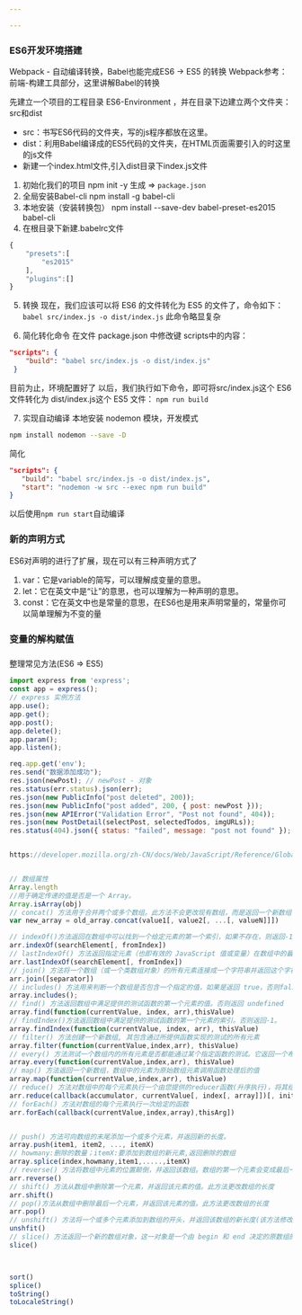 ```yaml
---

---
```



### ES6开发环境搭建
Webpack - 自动编译转换，Babel也能完成ES6 -> ES5 的转换
Webpack参考：前端-构建工具部分，这里讲解Babel的转换

先建立一个项目的工程目录 ES6-Environment ，并在目录下边建立两个文件夹：src和dist

- src：书写ES6代码的文件夹，写的js程序都放在这里。
- dist：利用Babel编译成的ES5代码的文件夹，在HTML页面需要引入的时这里的js文件
- 新建一个index.html文件,引入dist目录下index.js文件

1. 初始化我们的项目
   npm init -y
   生成 => `package.json`
2. 全局安装Babel-cli
   npm install -g babel-cli
3. 本地安装（安装转换包）
   npm install --save-dev babel-preset-es2015 babel-cli
4. 在根目录下新建.babelrc文件
```javascript
{
    "presets":[
        "es2015"
    ],
    "plugins":[]
}
```
5. 转换
现在，我们应该可以将 ES6 的文件转化为 ES5 的文件了，命令如下：
`babel src/index.js -o dist/index.js`
此命令略显复杂

6. 简化转化命令
在文件 package.json 中修改键 scripts中的内容：
```json
"scripts": {
    "build": "babel src/index.js -o dist/index.js"
 }
```

目前为止，环境配置好了
以后，我们执行如下命令，即可将src/index.js这个 ES6 文件转化为 dist/index.js这个 ES5 文件：
`npm run build`

7. 实现自动编译
本地安装 nodemon 模块，开发模式
```bash
npm install nodemon --save -D
```
简化
```json
"scripts": {
   "build": "babel src/index.js -o dist/index.js",
   "start": "nodemon -w src --exec npm run build"
}
```
以后使用`npm run start`自动编译

### 新的声明方式
ES6对声明的进行了扩展，现在可以有三种声明方式了
1. var：它是variable的简写，可以理解成变量的意思。
2. let：它在英文中是“让”的意思，也可以理解为一种声明的意思。
3. const：它在英文中也是常量的意思，在ES6也是用来声明常量的，常量你可以简单理解为不变的量

### 变量的解构赋值


### 

整理常见方法(ES6 => ES5)
```js
import express from 'express';
const app = express();
// express 实例方法
app.use();
app.get();
app.post();
app.delete();
app.param();
app.listen();

req.app.get('env');
res.send("数据添加成功");
res.json(newPost); // newPost - 对象
res.status(err.status).json(err);
res.json(new PublicInfo("post deleted", 200));
res.json(new PublicInfo("post added", 200, { post: newPost }));
res.json(new APIError("Validation Error", "Post not found", 404));
res.json(new PostDetail(selectPost, selectedTodos, imgURLs));
res.status(404).json({ status: "failed", message: "post not found" });


https://developer.mozilla.org/zh-CN/docs/Web/JavaScript/Reference/Global_Objects/Array


// 数组属性
Array.length
//用于确定传递的值是否是一个 Array。
Array.isArray(obj)
// concat() 方法用于合并两个或多个数组。此方法不会更改现有数组，而是返回一个新数组
var new_array = old_array.concat(value1[, value2[, ...[, valueN]]])

// indexOf()方法返回在数组中可以找到一个给定元素的第一个索引，如果不存在，则返回-1
arr.indexOf(searchElement[, fromIndex])
// lastIndexOf() 方法返回指定元素（也即有效的 JavaScript 值或变量）在数组中的最后一个的索引，如果不存在则返回 -1。从数组的后面向前查找，从 fromIndex 处开始。
arr.lastIndexOf(searchElement[, fromIndex])
// join() 方法将一个数组（或一个类数组对象）的所有元素连接成一个字符串并返回这个字符串。如果数组只有一个项目，那么将返回该项目而不使用分隔符
arr.join([separator])
// includes() 方法用来判断一个数组是否包含一个指定的值，如果是返回 true，否则false
array.includes();
// find() 方法返回数组中满足提供的测试函数的第一个元素的值。否则返回 undefined
array.find(function(currentValue, index, arr),thisValue)
// findIndex()方法返回数组中满足提供的测试函数的第一个元素的索引。否则返回-1。
array.findIndex(function(currentValue, index, arr), thisValue)
// filter() 方法创建一个新数组, 其包含通过所提供函数实现的测试的所有元素
array.filter(function(currentValue,index,arr), thisValue)
// every() 方法测试一个数组内的所有元素是否都能通过某个指定函数的测试。它返回一个布尔值。
array.every(function(currentValue,index,arr), thisValue)
// map() 方法返回一个新数组，数组中的元素为原始数组元素调用函数处理后的值
array.map(function(currentValue,index,arr), thisValue)
// reduce() 方法对数组中的每个元素执行一个由您提供的reducer函数(升序执行)，将其结果汇总为单个返回值
arr.reduce(callback(accumulator, currentValue[, index[, array]])[, initialValue])
// forEach() 方法对数组的每个元素执行一次给定的函数
arr.forEach(callback(currentValue,index,array),thisArg])


// push() 方法可向数组的末尾添加一个或多个元素，并返回新的长度。
array.push(item1, item2, ..., itemX)
// howmany:删除的数量；itemX:要添加到数组的新元素,返回删除的数组
array.splice(index,howmany,item1,.....,itemX)
// reverse() 方法将数组中元素的位置颠倒，并返回该数组。数组的第一个元素会变成最后一个，数组的最后一个元素变成第一个。该方法会改变原数组
arr.reverse()
// shift() 方法从数组中删除第一个元素，并返回该元素的值。此方法更改数组的长度
arr.shift()
// pop()方法从数组中删除最后一个元素，并返回该元素的值。此方法更改数组的长度
arr.pop()
// unshift() 方法将一个或多个元素添加到数组的开头，并返回该数组的新长度(该方法修改原有数组)
unshfit()
// slice() 方法返回一个新的数组对象，这一对象是一个由 begin 和 end 决定的原数组的浅拷贝（包括 begin，不包括end）。原始数组不会被改变
slice()



sort()
splice()
toString()
toLocaleString()



```